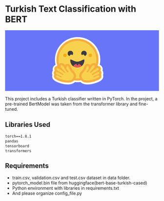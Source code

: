# Turkish Text Classification with BERT

![huggingface](https://github.com/bceran/Turkish-Classification-with-BERT/blob/main/photos/huggingface.png)

This project includes a Turkish classifier written in PyTorch. In the project, a pre-trained BertModel was taken from the transformer library and fine-tuned. 

## Libraries Used

    torch==1.8.1
    pandas
    tensorboard
    transformers

## Requirements

- train.csv, validation.csv and test.csv dataset in data folder.
- pytorch_model.bin file from huggingface(bert-base-turkish-cased)
- Python environment with libraries in requirements.txt
- And please organize config_file.py
